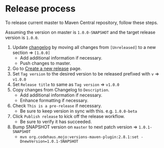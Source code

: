 Release process
===============
To release current master to Maven Central repository, follow these steps.

Assuming the version on master is `1.0.0-SNAPSHOT` and the target release version is `1.0.0`.

1. Update [changelog](CHANGELOG.md) by moving all changes from `[Unreleased]` to a new section => `[1.0.0]`
    - Add additional information if necessary.
    - Push changes to master.
2. Go to [Create a new release](https://github.com/ExpediaGroup/molten/releases/new) page.
3. Set `Tag version` to the desired version to be released prefixed with `v` => `v1.0.0`
4. Set `Release title` to same as `Tag version` => `v1.0.0` 
5. Copy changes from Changelog to `Description`.
    - Add additional information if necessary.
    - Enhance formatting if necessary.
6. Check `This is a pre-release` if necessary.
    - Be sure to keep version in sync with this. e.g. `1.0.0-beta`
7. Click `Publish release` to kick off the release workflow.
    - Be sure to verify it has succeeded.
8. Bump SNAPSHOT version on `master` to next patch version => `1.0.1-SNAPSHOT`
    - `mvn org.codehaus.mojo:versions-maven-plugin:2.8.1:set -DnewVersion=1.0.1-SNAPSHOT`
